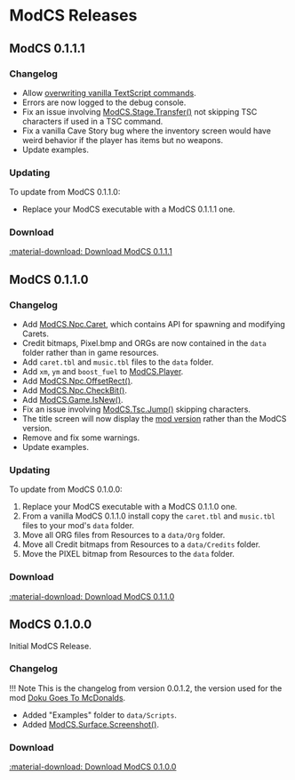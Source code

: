 # ModCS Releases

## ModCS 0.1.1.1

### Changelog

- Allow [overwriting vanilla TextScript commands](/api/tsc/#custom-commands).
- Errors are now logged to the debug console.
- Fix an issue involving [ModCS.Stage.Transfer()](/api/stage/#modcsstagetransfer) not skipping TSC characters if used in a TSC command.
- Fix a vanilla Cave Story bug where the inventory screen would have weird behavior if the player has items but no weapons.
- Update examples.

### Updating

To update from ModCS 0.1.1.0:

- Replace your ModCS executable with a ModCS 0.1.1.1 one.

### Download

[:material-download: Download ModCS 0.1.1.1](/assets/releases/modcs0111.zip)

## ModCS 0.1.1.0

### Changelog

- Add [ModCS.Npc.Caret](/api/objects/caret/), which contains API for spawning and modifying Carets.
- Credit bitmaps, Pixel.bmp and ORGs are now contained in the `data` folder rather than in game resources.
- Add `caret.tbl` and `music.tbl` files to the `data` folder.
- Add `xm`, `ym` and `boost_fuel` to [ModCS.Player](/api/objects/player/).
- Add [ModCS.Npc.OffsetRect()](/api/objects/npc/functions/#modcsnpcoffsetrect).
- Add [ModCS.Npc.CheckBit()](/api/objects/npc/bits/#modcsnpccheckbit).
- Add [ModCS.Game.IsNew()](/api/game/#modcsgameisnew).
- Fix an issue involving [ModCS.Tsc.Jump()](/api/tsc/#modcstscjump) skipping characters.
- The title screen will now display the [mod version](/api/mod/#modcsmodsetversion) rather than the ModCS version.
- Remove and fix some warnings.
- Update examples.

### Updating

To update from ModCS 0.1.0.0:

1. Replace your ModCS executable with a ModCS 0.1.1.0 one.
2. From a vanilla ModCS 0.1.1.0 install copy the `caret.tbl` and `music.tbl` files to your mod's `data` folder.
3. Move all ORG files from Resources to a `data/Org` folder.
4. Move all Credit bitmaps from Resources to a `data/Credits` folder.
5. Move the PIXEL bitmap from Resources to the `data` folder.

### Download

[:material-download: Download ModCS 0.1.1.0](/assets/releases/modcs0110.zip)

## ModCS 0.1.0.0

Initial ModCS Release.

### Changelog

!!! Note
	This is the changelog from version 0.0.1.2, the version used for the mod [Doku Goes To McDonalds](https://doukutsuclub.knack.com/database#search-database/mod-details/5fbab65b03e82f001bcd17e7/).

- Added "Examples" folder to `data/Scripts`.
- Added [ModCS.Surface.Screenshot()](/api/drawing/surface/#modcssurfacescreenshot).

### Download

[:material-download: Download ModCS 0.1.0.0](/assets/releases/modcs0100.zip)

